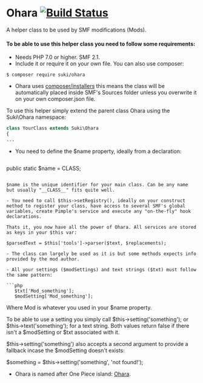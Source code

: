 Ohara  [![Build Status](https://travis-ci.org/MissAllSunday/Ohara.svg?branch=master)](https://travis-ci.org/MissAllSunday/Ohara)
=====

A helper class to be used by SMF modifications (Mods).

#### To be able to use this helper class you need to follow some requirements:

- Needs PHP 7.0 or higher. SMF 2.1.
- Include it or require it on your own file. You can also use composer:

 ```command
$ composer require suki/ohara
 ```

  - Ohara uses [composer/installers](https://github.com/composer/installers) this means the class will be automatically placed inside SMF's Sources folder unless you overwrite it on your own composer.json file.


To use this helper simply extend the parent class Ohara using the Suki\Ohara namespace:

 ```php
class YourClass extends Suki\Ohara
{
...
 ```

- You need to define the $name property, ideally from a declaration:

  ```php
public static $name = CLASS;
 ```

$name is the unique identifier for your main class. Can be any name but usually "__CLASS__" fits quite well.

- You need to call $this->setRegistry(), ideally on your construct method to register your class, have access to several SMF's global variables, create Pimple's service and execute any "on-the-fly" hook declarations.

 Thats it, you now have all the power of Ohara. All services are stored as keys in your $this var:

 $parsedText = $this['tools']->parser($text, $replacements);

- The class can largely be used as it is but some methods expects info provided by the mod author.

- All your settings ($modSettings) and text strings ($txt) must follow the same pattern:

 ```php
	$txt['Mod_something'];
	$modSetting['Mod_something'];
 ```

Where Mod is whatever you used in your $name property.

To be able to use a setting you simply call $this->setting('something'); or $this->text('something'); for a text string. Both values return false if there isn't a $modSetting or $txt associated with it.

$this->setting('something') also accepts a second argument to provide a fallback incase the $modSetting doesn't exists:

$something = $this->setting('something', 'not found!');

- Ohara is named after One Piece island: [Ohara](http://onepiece.wikia.com/wiki/Ohara).
